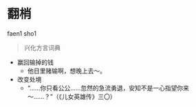 # 翻梢
faen1 sho1
> 兴化方言词典
- 赢回输掉的钱
  - 他日里赌输啊，想晚上去～。
- 改变处境
  - “……你只看公公……忽然的急流勇退，安知不是一心指望你来～……？”（《儿女英雄传》三〇）
